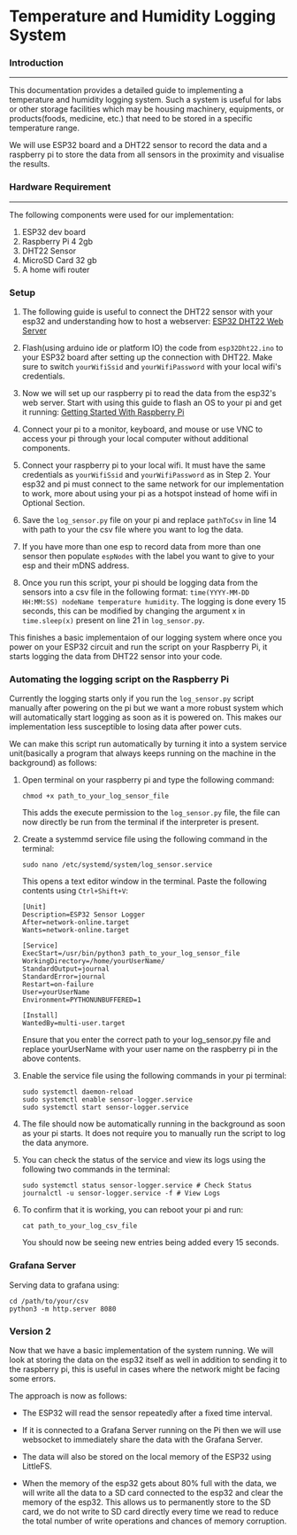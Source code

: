 # Temperature and Humidity Logging System

### Introduction

---

This documentation provides a detailed guide to implementing a temperature and humidity logging system. Such a system is useful for labs or other storage facilities which may be housing machinery, equipments, or products(foods, medicine, etc.) that need to be stored in a specific temperature range.

We will use ESP32 board and a DHT22 sensor to record the data and a raspberry pi to store the data from all sensors in the proximity and visualise the results.

### Hardware Requirement

---

The following components were used for our implementation:

1. ESP32 dev board
2. Raspberry Pi 4 2gb
3. DHT22 Sensor
4. MicroSD Card 32 gb
5. A home wifi router

### Setup

1. The following guide is useful to connect the DHT22 sensor with your esp32 and understanding how to host a webserver: [ESP32 DHT22 Web Server](https://randomnerdtutorials.com/esp32-dht11-dht22-temperature-humidity-web-server-arduino-ide/ "Random Nerd Tutorial")

2. Flash(using arduino ide or platform IO) the code from `esp32Dht22.ino` to your ESP32 board after setting up the connection with DHT22. Make sure to switch `yourWifiSsid` and `yourWifiPassword` with your local wifi's credentials.

3. Now we will set up our raspberry pi to read the data from the esp32's web server. Start with using this guide to flash an OS to your pi and get it running: [Getting Started With Raspberry Pi](https://www.raspberrypi.com/documentation/computers/getting-started.html)
   
4. Connect your pi to a monitor, keyboard, and mouse or use VNC to access your pi through your local computer without additional components.

5. Connect your raspberry pi to your local wifi. It must have the same credentials as `yourWifiSsid` and `yourWifiPassword` as in Step 2. Your esp32 and pi must connect to the same network for our implementation to work, more about using your pi as a hotspot instead of home wifi in Optional Section.

6. Save the `log_sensor.py` file on your pi and replace `pathToCsv` in line 14 with path to your the csv file where you want to log the data.

7. If you have more than one esp to record data from more than one sensor then populate `espNodes` with the label you want to give to your esp and their mDNS address.

8. Once you run this script, your pi should be logging data from the sensors into a csv file in the following format: `time(YYYY-MM-DD HH:MM:SS) nodeName temperature humidity`. The logging is done every 15 seconds, this can be modified by changing the argument x in `time.sleep(x)` present on line 21 in `log_sensor.py`.

This finishes a basic implementaion of our logging system where once you power on your ESP32 circuit and run the script on your Raspberry Pi, it starts logging the data from DHT22 sensor into your code.

### Automating the logging script on the Raspberry Pi

Currently the logging starts only if you run the `log_sensor.py` script manually after powering on the pi but we want a more robust system which will automatically start logging as soon as it is powered on. This makes our implementation less susceptible to losing data after power cuts.

We can make this script run automatically by turning it into a system service unit(basically a program that always keeps running on the machine in the background) as follows:

1. Open terminal on your raspberry pi and type the following command:

    `chmod +x path_to_your_log_sensor_file`

    This adds the execute permission to the `log_sensor.py` file, the file can now directly be run from the terminal if the interpreter is present.


2. Create a systemmd service file using the following command in the terminal:

    `sudo nano /etc/systemd/system/log_sensor.service
`

    This opens a text editor window in the terminal. Paste the following contents using `Ctrl+Shift+V`:

    ```
    [Unit]
    Description=ESP32 Sensor Logger
    After=network-online.target
    Wants=network-online.target

    [Service]
    ExecStart=/usr/bin/python3 path_to_your_log_sensor_file
    WorkingDirectory=/home/yourUserName/
    StandardOutput=journal
    StandardError=journal
    Restart=on-failure
    User=yourUserName
    Environment=PYTHONUNBUFFERED=1

    [Install]
    WantedBy=multi-user.target
    ```

    Ensure that you enter the correct path to your log_sensor.py file and replace yourUserName with your user name on the raspberry pi in the above contents.


3. Enable the service file using the following commands in your pi terminal:

    ```sudo systemctl daemon-reexec       # ensures all changes are read
    sudo systemctl daemon-reload
    sudo systemctl enable sensor-logger.service
    sudo systemctl start sensor-logger.service
    ```

4. The file should now be automatically running in the background as soon as your pi starts. It does not require you to manually run the script to log the data anymore.

5. You can check the status of the service and view its logs using the following two commands in the terminal:

    ```
    sudo systemctl status sensor-logger.service # Check Status
    journalctl -u sensor-logger.service -f # View Logs
    ```

6. To confirm that it is working, you can reboot your pi and run:

    ```
    cat path_to_your_log_csv_file
    ```

    You should now be seeing new entries being added every 15 seconds.

### Grafana Server

Serving data to grafana using: 

```
cd /path/to/your/csv
python3 -m http.server 8080
```

### Version 2

Now that we have a basic implementation of the system running. We will look at storing the data on the esp32 itself as well in addition to sending it to the raspberry pi, this is useful in cases where the network might be facing some errors.

The approach is now as follows:

- The ESP32 will read the sensor repeatedly after a fixed time interval.

- If it is connected to a Grafana Server running on the Pi then we will use websocket to immediately share the data with the Grafana Server.

- The data will also be stored on the local memory of the ESP32 using LittleFS.

- When the memory of the esp32 gets about 80% full with the data, we will write all the data to a SD card connected to the esp32 and clear the memory of the esp32. This allows us to permanently store to the SD card, we do not write to SD card directly every time we read to reduce the total number of write operations and chances of memory corruption.
